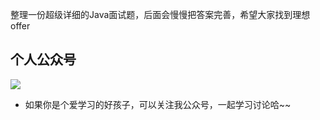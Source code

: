 整理一份超级详细的Java面试题，后面会慢慢把答案完善，希望大家找到理想offer

## 个人公众号

![](https://user-gold-cdn.xitu.io/2019/7/28/16c381c89b127bbb?w=344&h=344&f=jpeg&s=8943)

- 如果你是个爱学习的好孩子，可以关注我公众号，一起学习讨论哈~~

